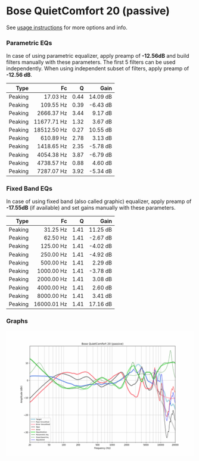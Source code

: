 # Bose QuietComfort 20 (passive)
See [usage instructions](https://github.com/jaakkopasanen/AutoEq#usage) for more options and info.

### Parametric EQs
In case of using parametric equalizer, apply preamp of **-12.56dB** and build filters manually
with these parameters. The first 5 filters can be used independently.
When using independent subset of filters, apply preamp of **-12.56 dB**.

| Type    | Fc          |    Q | Gain     |
|--------:|------------:|-----:|---------:|
| Peaking | 17.03 Hz    | 0.44 | 14.09 dB |
| Peaking | 109.55 Hz   | 0.39 | -6.43 dB |
| Peaking | 2666.37 Hz  | 3.44 | 9.17 dB  |
| Peaking | 11677.71 Hz | 1.32 | 3.67 dB  |
| Peaking | 18512.50 Hz | 0.27 | 10.55 dB |
| Peaking | 610.89 Hz   | 2.78 | 3.13 dB  |
| Peaking | 1418.65 Hz  | 2.35 | -5.78 dB |
| Peaking | 4054.38 Hz  | 3.87 | -6.79 dB |
| Peaking | 4738.57 Hz  | 0.88 | 4.60 dB  |
| Peaking | 7287.07 Hz  | 3.92 | -5.34 dB |

### Fixed Band EQs
In case of using fixed band (also called graphic) equalizer, apply preamp of **-17.55dB**
(if available) and set gains manually with these parameters.

| Type    | Fc          |    Q | Gain     |
|--------:|------------:|-----:|---------:|
| Peaking | 31.25 Hz    | 1.41 | 11.25 dB |
| Peaking | 62.50 Hz    | 1.41 | -2.67 dB |
| Peaking | 125.00 Hz   | 1.41 | -4.02 dB |
| Peaking | 250.00 Hz   | 1.41 | -4.92 dB |
| Peaking | 500.00 Hz   | 1.41 | 2.29 dB  |
| Peaking | 1000.00 Hz  | 1.41 | -3.78 dB |
| Peaking | 2000.00 Hz  | 1.41 | 3.08 dB  |
| Peaking | 4000.00 Hz  | 1.41 | 2.60 dB  |
| Peaking | 8000.00 Hz  | 1.41 | 3.41 dB  |
| Peaking | 16000.01 Hz | 1.41 | 17.16 dB |

### Graphs
![](./Bose%20QuietComfort%2020%20(passive).png)